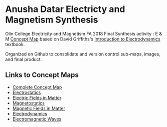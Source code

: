 # Anusha Datar Electricty and Magnetism Synthesis
Olin College Electricity and Magnetism FA 2018 Final Synthesis activity : E &amp; M [Concept Map](https://anushadatar.github.io/electricity-and-magnetism-synthesis/complete-map.html) based on David Griffiths's [Introduction to Electrodynamics](https://www.amazon.com/Introduction-Electrodynamics-David-J-Griffiths/dp/1108420419) textbook.

Organized on Github to consolidate and version control sub-maps, images, and final product.

## Links to Concept Maps
* [Complete Concept Map](https://anushadatar.github.io/electricity-and-magnetism-synthesis/complete-map.html)
* [Electrostatics](https://anushadatar.github.io/electricity-and-magnetism-synthesis/maps/Electrostatics.html)
* [Electric Fields in Matter](https://anushadatar.github.io/electricity-and-magnetism-synthesis/maps/EM_Matter.html)
* [Magnetostatics](https://anushadatar.github.io/electricity-and-magnetism-synthesis/maps/Magnetostatics.html)
* [Magnetic Fields in Matter](https://anushadatar.github.io/electricity-and-magnetism-synthesis/maps/MagneticFieldsinMatter.html)
* [Electrodynamics](https://anushadatar.github.io/electricity-and-magnetism-synthesis/maps/Electrodynamics.html)
* [Electromagnetic Waves](https://anushadatar.github.io/electricity-and-magnetism-synthesis/maps/EM_Matter.html)
